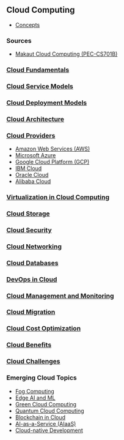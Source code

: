 ## Cloud Computing

- [Concepts](lessons/concepts/readme.md)

### Sources 
- [Makaut Cloud Computing (PEC-CS701B)](sources/makaut_pec_cs701B/readme.md)

### [Cloud Fundamentals](lessons/cloud_fundamentals/readme.md)
<!-- - [Definition of Cloud Computing](lessons/cloud_fundamentals/readme.md)
- [Characteristics of Cloud](lessons/cloud_fundamentals/readme.md)
- [Traditional IT vs Cloud](lessons/cloud_fundamentals/readme.md)
- [Cloud Evolution](lessons/cloud_fundamentals/readme.md) -->

### [Cloud Service Models](lessons/cloud_service_models/readme.md)
<!-- - [Infrastructure as a Service (IaaS)](lessons/cloud_service_models/readme.md)
- [Platform as a Service (PaaS)](lessons/cloud_service_models/readme.md)
- [Software as a Service (SaaS)](lessons/cloud_service_models/readme.md)
- [Function as a Service (FaaS)](lessons/cloud_service_models/readme.md)
- [Backend as a Service (BaaS)](lessons/cloud_service_models/readme.md)
- [Database as a Service (DBaaS)](lessons/cloud_service_models/readme.md)
- [Anything as a Service (XaaS)](lessons/cloud_service_models/readme.md) -->

### [Cloud Deployment Models](lessons/cloud_deployment_models/readme.md)
<!-- - [Public Cloud](lessons/cloud_deployment_models/readme.md)
- [Private Cloud](lessons/cloud_deployment_models/readme.md)
- [Hybrid Cloud](lessons/cloud_deployment_models/readme.md)
- [Community Cloud](lessons/cloud_deployment_models/readme.md)
- [Multi-Cloud](lessons/cloud_deployment_models/readme.md) -->

### [Cloud Architecture](lessons/cloud_architecture/readme.md)
<!-- - [Frontend (Client-Side)](lessons/cloud_architecture/readme.md)
- [Backend (Infrastructure)](lessons/cloud_architecture/readme.md)
- [Virtualization Layer](lessons/cloud_architecture/readme.md)
- [Middleware](lessons/cloud_architecture/readme.md)
- [APIs and Interfaces](lessons/cloud_architecture/readme.md)
- [Resource Management](lessons/cloud_architecture/readme.md)
- [Multi-Tenant Architecture](lessons/cloud_architecture/readme.md) -->

### [Cloud Providers](lessons/cloud_providers/readme.md)
- [Amazon Web Services (AWS)](lessons/aws/readme.md)
- [Microsoft Azure](lessons/azure/readme.md)
- [Google Cloud Platform (GCP)](lessons/gcp/readme.md)
- [IBM Cloud](lessons/ibm_cloud/readme.md)
- [Oracle Cloud](lessons/oracle_cloud/readme.md)
- [Alibaba Cloud](lessons/alibaba_cloud/readme.md)
<!-- - [Other Niche Providers](lessons/cloud_providers/readme.md) -->

### [Virtualization in Cloud Computing](lessons/virtualization/readme.md)
<!-- - [Hypervisors (Type 1 & 2)](lessons/virtualization/readme.md)
- [Virtual Machines (VMs)](lessons/virtualization/readme.md)
- [Containers (Docker, Kubernetes)](lessons/virtualization/readme.md)
- [Serverless Computing](lessons/virtualization/readme.md)
- [Container Orchestration](lessons/virtualization/readme.md)
- [Virtual Desktop Infrastructure (VDI)](lessons/virtualization/readme.md) -->

### [Cloud Storage](lessons/cloud_storage/readme.md)
<!-- - [Object Storage](lessons/cloud_storage/readme.md)
- [Block Storage](lessons/cloud_storage/readme.md)
- [File Storage](lessons/cloud_storage/readme.md)
- [Storage Tiers (Hot, Cold, Archive)](lessons/cloud_storage/readme.md)
- [Redundancy and Replication](lessons/cloud_storage/readme.md)
- [Lifecycle Management](lessons/cloud_storage/readme.md)
- [Storage Gateways](lessons/cloud_storage/readme.md) -->

### [Cloud Security](lessons/cloud_security/readme.md)
<!-- - [Identity and Access Management (IAM)](lessons/cloud_security/readme.md)
- [Authentication and Authorization](lessons/cloud_security/readme.md)
- [Encryption (At Rest, In Transit)](lessons/cloud_security/readme.md)
- [Key Management Services (KMS)](lessons/cloud_security/readme.md)
- [Firewalls and Network Security](lessons/cloud_security/readme.md)
- [Security Groups and ACLs](lessons/cloud_security/readme.md)
- [Compliance and Governance](lessons/cloud_security/readme.md)
- [Zero Trust Security](lessons/cloud_security/readme.md)
- [Cloud Security Threats](lessons/cloud_security/readme.md) -->

### [Cloud Networking](lessons/cloud_networking/readme.md)
<!-- - [Virtual Private Cloud (VPC)](lessons/cloud_networking/readme.md)
- [Load Balancing](lessons/cloud_networking/readme.md)
- [Content Delivery Network (CDN)](lessons/cloud_networking/readme.md)
- [DNS and IP Management](lessons/cloud_networking/readme.md)
- [Networking Protocols](lessons/cloud_networking/readme.md)
- [Network Address Translation (NAT)](lessons/cloud_networking/readme.md)
- [Peering and Transit Gateways](lessons/cloud_networking/readme.md)
- [Edge Computing](lessons/cloud_networking/readme.md) -->

### [Cloud Databases](lessons/cloud_databases/readme.md)
<!-- - [Relational Database Services](lessons/cloud_databases/readme.md)
- [NoSQL Databases](lessons/cloud_databases/readme.md)
- [In-memory Databases](lessons/cloud_databases/readme.md)
- [Data Warehousing](lessons/cloud_databases/readme.md)
- [NewSQL Databases](lessons/cloud_databases/readme.md)
- [Replication and Backups](lessons/cloud_databases/readme.md)
- [Auto Scaling and Failover](lessons/cloud_databases/readme.md) -->

### [DevOps in Cloud](lessons/cloud_devops/readme.md)
<!-- - [CI/CD](lessons/cloud_devops/readme.md)
- [Infrastructure as Code (IaC)](lessons/cloud_devops/readme.md)
- [Configuration Management](lessons/cloud_devops/readme.md)
- [GitOps](lessons/cloud_devops/readme.md)
- [Monitoring and Logging](lessons/cloud_devops/readme.md)
- [Automation Tools](lessons/cloud_devops/readme.md) -->

### [Cloud Management and Monitoring](lessons/cloud_management/readme.md)
<!-- - [Cloud Cost Management](lessons/cloud_management/readme.md)
- [Billing Models](lessons/cloud_management/readme.md)
- [Performance Monitoring](lessons/cloud_management/readme.md)
- [Logging & Auditing](lessons/cloud_management/readme.md)
- [SLAs](lessons/cloud_management/readme.md)
- [Auto-scaling](lessons/cloud_management/readme.md)
- [Resource Tagging](lessons/cloud_management/readme.md)
- [Disaster Recovery & Backup](lessons/cloud_management/readme.md)
- [Cloud Orchestration Tools](lessons/cloud_management/readme.md) -->

### [Cloud Migration](lessons/cloud_migration/readme.md)
<!-- - [Migration Strategies](lessons/cloud_migration/readme.md)
- [Migration Tools](lessons/cloud_migration/readme.md)
- [Hybrid Migration](lessons/cloud_migration/readme.md)
- [Cutover Planning](lessons/cloud_migration/readme.md)
- [Downtime Minimization](lessons/cloud_migration/readme.md) -->

### [Cloud Cost Optimization](lessons/cloud_cost_optimization/readme.md)
<!-- - [Right-sizing Resources](lessons/cloud_cost_optimization/readme.md)
- [Reserved vs On-Demand](lessons/cloud_cost_optimization/readme.md)
- [Budget Alerts and Quotas](lessons/cloud_cost_optimization/readme.md)
- [Spot Instances](lessons/cloud_cost_optimization/readme.md)
- [Cost Visualization Tools](lessons/cloud_cost_optimization/readme.md)
- [Auto-shutdown Policies](lessons/cloud_cost_optimization/readme.md) -->

### [Cloud Benefits](lessons/cloud_benefits/readme.md)
<!-- - [Scalability](lessons/cloud_benefits/readme.md)
- [Cost Efficiency](lessons/cloud_benefits/readme.md)
- [Flexibility](lessons/cloud_benefits/readme.md)
- [High Availability](lessons/cloud_benefits/readme.md)
- [Disaster Recovery](lessons/cloud_benefits/readme.md)
- [Business Continuity](lessons/cloud_benefits/readme.md)
- [Global Reach](lessons/cloud_benefits/readme.md)
- [Rapid Deployment](lessons/cloud_benefits/readme.md) -->

### [Cloud Challenges](lessons/cloud_challenges/readme.md)
<!-- - [Security Risks](lessons/cloud_challenges/readme.md)
- [Compliance Issues](lessons/cloud_challenges/readme.md)
- [Vendor Lock-in](lessons/cloud_challenges/readme.md)
- [Downtime & Reliability](lessons/cloud_challenges/readme.md)
- [Data Privacy & Jurisdiction](lessons/cloud_challenges/readme.md)
- [Integration Complexity](lessons/cloud_challenges/readme.md)
- [Performance Bottlenecks](lessons/cloud_challenges/readme.md)
- [Limited Control](lessons/cloud_challenges/readme.md) -->

### Emerging Cloud Topics
- [Fog Computing](lessons/fog_computing/readme.md)
- [Edge AI and ML](lessons/edge_aI_mL/readme.md)
- [Green Cloud Computing](lessons/green_cloud_computing/readme.md)
- [Quantum Cloud Computing](lessons/quantum_cloud_computing/readme.md)
- [Blockchain in Cloud](lessons/blockchain_in_cloud/readme.md)
- [AI-as-a-Service (AIaaS)](lessons/ai_as_a_service/readme.md)
- [Cloud-native Development](lessons/cloud_native_development/readme.md)
